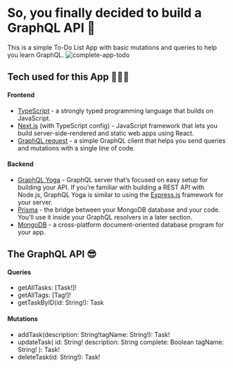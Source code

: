 
# So, you finally decided to build a GraphQL API 🚀
This is a simple To-Do List App with basic mutations and queries to help you learn GraphQL.
![complete-app-todo](https://user-images.githubusercontent.com/49971500/164016057-5eb33673-afef-4c82-9028-d5b94d8e763c.png)

## Tech used for this App 👩🏾‍💻
#### Frontend
  - [TypeScript](https://www.typescriptlang.org/) - a strongly typed programming language that builds on JavaScript.
  - [Next.js](https://nextjs.org/) (with TypeScript config) - JavaScript framework that lets you build server-side-rendered and static web apps using React.
  - [GraphQL request](https://www.npmjs.com/package/graphql-request) - a simple GraphQL client that helps you send queries and mutations with a single line of code.
 
#### Backend
  - [GraphQL Yoga](https://www.graphql-yoga.com/) - GraphQL server that’s focused on easy setup for building your API. If you’re familiar with building a REST API with Node.js, GraphQL Yoga is similar to using the [Express.js](https://expressjs.com/) framework for your server.
  - [Prisma](https://www.prisma.io/) - the bridge between your MongoDB database and your code. You’ll use it inside your GraphQL resolvers in a later section.
  - [MongoDB](https://www.mongodb.com/) - a cross-platform document-oriented database program for your app.


## The GraphQL API 😎
#### Queries
  - getAllTasks: [Task!]!
  - getAllTags: [Tag!]!
  - getTaskByID(id: String!): Task

#### Mutations
  - addTask(description: String!tagName: String!): Task!
  - updateTask(
      id: String!
      description: String
      complete: Boolean
      tagName: String!
      ): Task!
  - deleteTask(id: String!): Task!
